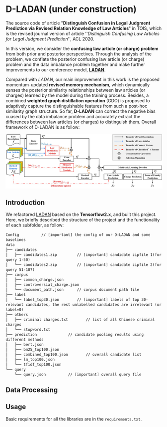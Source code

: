 # D-LADAN (under construction) 
The source code of article "**Distinguish Confusion in Legal Judgment Prediction via Revised Relation Knowledge of Law Articles**" in TOIS, which is the revised journal version of article ''*Distinguish Confusing Law Articles for Legal Judgment Prediction*'', ACL 2020.

In this version, we consider the **confusing law article (or charge) problem** from both prior and posterior perspectives.
Through the analysis of the problem, we conflate the posterior confusing law article (or charge) problem and the data imbalance problem together and make further improvements to our conference model, [**LADAN**](https://github.com/prometheusXN/LADAN).

Compared with *LADAN*, our main improvement in this work is the proposed momentum-updated **revised memory mechanism**, which dynamically senses the posterior similarity relationships between law articles (or charges) learned by the model during the training process. Besides, a combined **weighted graph distillation operation** (GDO) is proposed to adaptively capture the distinguishable features from such a post-hoc similarity graph structure. So far, **D-LADAN** can correct the negative bias cuased by the data imbalance problem and accurately extract the differences between law articles (or charges) to distinguish them. Overall framework of D-LADAN is as follow:

![image](https://github.com/prometheusXN/D-LADAN/blob/main/fig/Framework%20of%20D_Ladan.jpg)

## Introduction
We refactored [LADAN](https://github.com/prometheusXN/LADAN) based on the **Tensorflow2.x**, and built this project.
Here, we briefly described the structure of the project and the functionality of each subfolder, as follow:

```
Config			// [important] the config of our D-LADAN and some baselines
data
├── candidates                       
│   ├── candidates1.zip			// [important] candidate zipfile 1(for query 1-50)
│   └── candidates2.zip			// [important] candidate zipfile 2(for query 51-107)
├── corpus
│   ├── common_charge.json
│   ├── controversial_charge.json
│   └── document_path.json		// corpus document path file
├── label
│   └── label_top30.json		// [important] labels of top 30-relevant candidates, the rest unlabelled candidates are irrelevant (or label=0)
├── others
│   ├── criminal charges.txt		// list of all Chinese criminal charges
│   └── stopword.txt
├── prediction				// candidate pooling results using different methods
│   ├── bert.json
│   ├── bm25_top100.json
│   ├── combined_top100.json		// overall candidate list
│   ├── lm_top100.json
│   └── tfidf_top100.json
└── query
    └── query.json			// [important] overall query file
```

## Data Processing

## Usage
Basic requirements for all the libraries are in the `requirements.txt`. 

